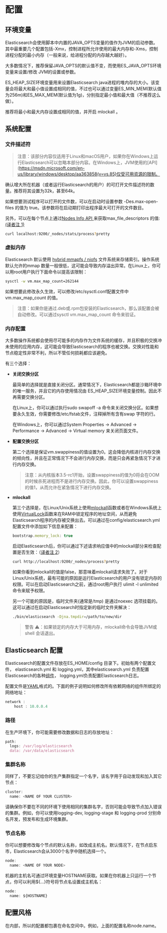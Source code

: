 # 配置

## 环境变量

Elasticsearch会使用脚本中内置的JAVA\_OPTS变量的值作为JVM的启动参数。其中最重要几个配置包括-Xmx，控制进程所允许使用的最大内存和-Xms，控制进程分配的最小内存（一般来说，给进程分配的内存越大越好）。

大多数情况下，推荐保留JAVA\_OPTS的默认值不变，而使用ES\_JAVA\_OPTS环境变量来设置\/修改 JVM的设置或参数。

ES\_HEAP\_SIZE环境变量用来设置Elasticsearch java进程的堆内存的大小。该变量会将最大和最小值设置成相同的值，不过也可以通过变量ES\_MIN\_MEM\(默认值为256m\)和ES\_MAX\_MEM\(默认值为1g\)，分别指定最小值和最大值（不推荐这么做）。

推荐将最小和最大内存设置成相同的值，并开启 mlockall 。

## 系统配置

### 文件描述符

> 注意：该部分内容仅适用于Linux和macOS用户，如果你在Windows上运行Elasticsearch可以忽略本部分内容。在Windows上，JVM使用的[API](https://msdn.microsoft.com/en-us/library/windows/desktop/aa363858(v=vs.85)仅受可用资源的限制。

确认增大所在机器（或者运行Elasticsearch的用户）的可打开文件描述符的数量。推荐将其设置为32k，甚至64k。

如果想要测试程序可以打开的文件数，可以在启动时设置参数 -Des.max-open-files 的值为 true。该参数将在启动期打印出程序最大可打开的文件数目。

另外，可以在每个节点上通过[Nodes Info API ](/cluster-apis/nodes-info.md)来获取max\_file\_descriptors 的值: [\(译者注 1\)](/setup/translator-note-configuration.md)

```bash
curl localhost:9200/_nodes/stats/process?pretty
```

### 虚拟内存

Elasticsearch 默认使用 [hybrid mmapfs \/ niofs](/index-modules/store.md) 文件系统来存储索引。操作系统默认允许的mmap 数量一般很低，这可能会导致内存溢出异常。在Linux上，你可以用root用户执行下面命令以提高该限制：

```bash
sysctl -w vm.max_map_count=262144
```

如果想要此修改永久生效，可以修改\/etc\/sysctl.conf配置文件中vm.max\_map\_count 的值。

> 注意：如果你是通过.deb或.rpm包安装的Elasticsearch，那么该配置会被自动修改。可以通过sysctl vm.max\_map\_count 命令来验证。

### 内存配置

大多数操作系统都会使用尽可能多的内存作为文件系统的缓存，并且积极的交换冲未使用的应用内存，这可能会导致Elasticsearch的程序也被交换。交换对性能和节点稳定性非常不利，所以不管任何损耗都应该避免。

有三个选择：

* **关闭交换分区**

  最简单的选择就是直接关闭分区。通常情况下，Elasticsearch都是沙箱环境中的唯一服务，并且它的内存使用情况由        ES\_HEAP\_SIZE环境变量控制。因此不再需要交换分区。

  在Linux上，你可以通过执行sudo swapoff -a 命令来关闭交换分区。如果想要永久生效，你需要修改\/etc\/fstab文件，注释掉所有含有swap 字符的行。

  在Windows上，你可以通过System Properties → Advanced → Performance → Advanced → Virtual memory 来关闭页面文件。

* **配置交换分区**

  第二个选择是保证vm.swappiness的值设置为0。这会降低内核进行内存交换的倾向性，并且在正常情况下不会进行内存交换，而是只会再紧急情况下才进行内存交换。

  > 注意：从内核版本3.5-rc1开始，设置swappiness的值为0将会在OOM的时候杀死进程而不是进行内存交换。因此，你可以设置swappiness的值1，从而允许在紧急情况下进行内存交换。


* **mlockall**

  第三个选择是，在Linux\/Unix系统上使用[mlockall](http://opengroup.org/onlinepubs/007908799/xsh/mlockall.html)函数或者在Windows系统上使用[VirtualLock](https://msdn.microsoft.com/en-us/library/windows/desktop/aa366895%28v=vs.85%29.aspx)函数来在RAM中锁定程序的地址空间，从而避免Elasticsearch程序的内存被交换出去。可以通过在config\/elasticsearch.yml配置文件中添加如下信息来配置：

  ```js
  bootstrap.memory_lock: true
  ```

  启动Elasticsearch后，你可以通过下述请求响应值中的mlockall部分来检查配置是否生效：（[译者注 2](/setup/translator-note-configuration.md)）

  ```bash
  curl http://localhost:9200/_nodes/process?pretty
  ```

  如果你看到mlockall的值是false，那意味着mlockall请求失败了。对于Linux\/Unix系统，最有可能的原因是运行Elasticsearch的用户没有锁定内存的权限。可以在启动Elasticsearch之前，通过root用户执行 ulimit -l unlimited 命令来赋予权限。

  另一个可能的原因是，临时文件夹\(通常是\/tmp\) 是通过noexec 选项挂载的。这可以通过在启动Elasticsearch时指定新的临时文件夹解决：

  ```bash
  ./bin/elasticsearch -Djna.tmpdir=/path/to/new/dir
  ```

  > 警告 ⚠️：如果锁定的内存大于可用内存，mlockall命令会导致JVM或shell 会话退出。


## Elasticsearch 配置

Elasticsearch的配置文件存放在ES\_HOME\/config 目录下。初始有两个配置文件， elasticsearch.yml 和 logging.yml，其中elasticsearch.yml 负责配置Elasticsearch的各种[组件](/modules/README.md)， logging.yml负责配置Elasticsearch日志。

配置文件是[YAML](http://www.yaml.org/)格式的。下面的例子说明如何修改所有依赖网络的组件所绑定的网络地址：

```js
network :
    host : 10.0.0.4
```

### 路径

在生产环境下，你可能需要修改数据和日志的存放地址：

```js
path:
  logs: /var/log/elasticsearch
  data: /var/data/elasticsearch
```

### 集群名称

同样了，不要忘记给你的生产集群指定一个名字，该名字用于自动发现和加入其它节点：

```js
cluster:
  name: <NAME OF YOUR CLUSTER>
```

请确保你不要在不同的环境下使用相同的集群名字，否则可能会导致节点加入错误的集群。例如，你可以使用logging-dev, logging-stage 和 logging-prod  分别命名开发，预发布和生成环境集群。

### 节点名称

你可以想要修改每个节点的默认名称，如改成主机名。默认情况下，在节点启东市，Elasticsearch会从3000个名字中随机选择一个。

```js
node:
  name: <NAME OF YOUR NODE>
```

机器的主机名可通过环境变量HOSTNAME获取。如果在你机器上只运行一个节点，你可以利用${...}符号将节点名设置成主机名：

```js
node:
  name: ${HOSTNAME}
```

## 配置风格

在内部，所以的配置都包裹在命名空间中。例如，上面的配置名称node.name。

